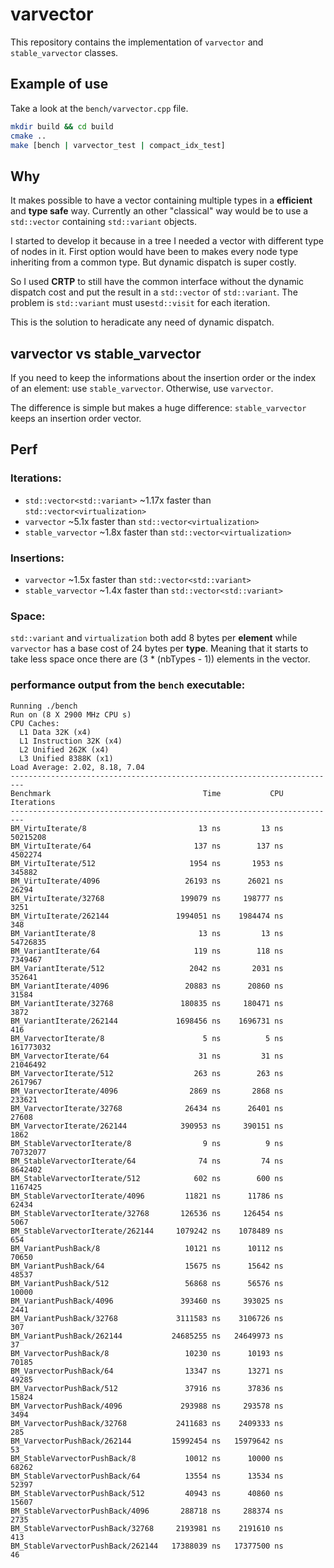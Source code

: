 # varvector

This repository contains the implementation of `varvector` and `stable_varvector`
classes.

## Example of use

Take a look at the `bench/varvector.cpp` file.
```bash
mkdir build && cd build
cmake ..
make [bench | varvector_test | compact_idx_test]
```

## Why

It makes possible to have a vector containing multiple types in a **efficient**
and **type safe** way. Currently an other "classical" way would be to use a
`std::vector` containing `std::variant` objects.

I started to develop it because in a tree I needed a vector with different type
of nodes in it. First option would have been to makes every node type inheriting
from a common type. But dynamic dispatch is super costly.

So I used **CRTP** to still have the common interface without the dynamic
dispatch cost and put the result in a `std::vector` of `std::variant`. The problem
is `std::variant` must use`std::visit` for each iteration.

This is the solution to heradicate any need of dynamic dispatch.

## varvector vs stable_varvector

If you need to keep the informations about the insertion order or the index of an
element: use `stable_varvector`. Otherwise, use `varvector`.

The difference is simple but makes a huge difference: `stable_varvector` keeps an
insertion order vector.

## Perf

### Iterations:
* `std::vector<std::variant>` ~1.17x faster than `std::vector<virtualization>`
* `varvector` ~5.1x faster than `std::vector<virtualization>`
* `stable_varvector` ~1.8x faster than `std::vector<virtualization>`

### Insertions:
* `varvector` ~1.5x faster than `std::vector<std::variant>`
* `stable_varvector` ~1.4x faster than `std::vector<std::variant>`

### Space:

`std::variant` and `virtualization` both add 8 bytes per **element** while
`varvector` has a base cost of 24 bytes per **type**. Meaning that it starts
to take less space once there are (3 * (nbTypes - 1)) elements in the vector.

### performance output from the `bench` executable:


```
Running ./bench
Run on (8 X 2900 MHz CPU s)
CPU Caches:
  L1 Data 32K (x4)
  L1 Instruction 32K (x4)
  L2 Unified 262K (x4)
  L3 Unified 8388K (x1)
Load Average: 2.02, 8.18, 7.04
-------------------------------------------------------------------------
Benchmark                                  Time           CPU Iterations
-------------------------------------------------------------------------
BM_VirtuIterate/8                         13 ns         13 ns   50215208
BM_VirtuIterate/64                       137 ns        137 ns    4502274
BM_VirtuIterate/512                     1954 ns       1953 ns     345882
BM_VirtuIterate/4096                   26193 ns      26021 ns      26294
BM_VirtuIterate/32768                 199079 ns     198777 ns       3251
BM_VirtuIterate/262144               1994051 ns    1984474 ns        348
BM_VariantIterate/8                       13 ns         13 ns   54726835
BM_VariantIterate/64                     119 ns        118 ns    7349467
BM_VariantIterate/512                   2042 ns       2031 ns     352641
BM_VariantIterate/4096                 20883 ns      20860 ns      31584
BM_VariantIterate/32768               180835 ns     180471 ns       3872
BM_VariantIterate/262144             1698456 ns    1696731 ns        416
BM_VarvectorIterate/8                      5 ns          5 ns  161773032
BM_VarvectorIterate/64                    31 ns         31 ns   21046492
BM_VarvectorIterate/512                  263 ns        263 ns    2617967
BM_VarvectorIterate/4096                2869 ns       2868 ns     233621
BM_VarvectorIterate/32768              26434 ns      26401 ns      27608
BM_VarvectorIterate/262144            390953 ns     390151 ns       1862
BM_StableVarvectorIterate/8                9 ns          9 ns   70732077
BM_StableVarvectorIterate/64              74 ns         74 ns    8642402
BM_StableVarvectorIterate/512            602 ns        600 ns    1167425
BM_StableVarvectorIterate/4096         11821 ns      11786 ns      62434
BM_StableVarvectorIterate/32768       126536 ns     126454 ns       5067
BM_StableVarvectorIterate/262144     1079242 ns    1078489 ns        654
BM_VariantPushBack/8                   10121 ns      10112 ns      70650
BM_VariantPushBack/64                  15675 ns      15642 ns      48537
BM_VariantPushBack/512                 56868 ns      56576 ns      10000
BM_VariantPushBack/4096               393460 ns     393025 ns       2441
BM_VariantPushBack/32768             3111583 ns    3106726 ns        307
BM_VariantPushBack/262144           24685255 ns   24649973 ns         37
BM_VarvectorPushBack/8                 10230 ns      10193 ns      70185
BM_VarvectorPushBack/64                13347 ns      13271 ns      49285
BM_VarvectorPushBack/512               37916 ns      37836 ns      15824
BM_VarvectorPushBack/4096             293988 ns     293578 ns       3494
BM_VarvectorPushBack/32768           2411683 ns    2409333 ns        285
BM_VarvectorPushBack/262144         15992454 ns   15979642 ns         53
BM_StableVarvectorPushBack/8           10012 ns      10000 ns      68262
BM_StableVarvectorPushBack/64          13554 ns      13534 ns      52397
BM_StableVarvectorPushBack/512         40943 ns      40860 ns      15607
BM_StableVarvectorPushBack/4096       288718 ns     288374 ns       2735
BM_StableVarvectorPushBack/32768     2193981 ns    2191610 ns        413
BM_StableVarvectorPushBack/262144   17388039 ns   17377500 ns         46
```